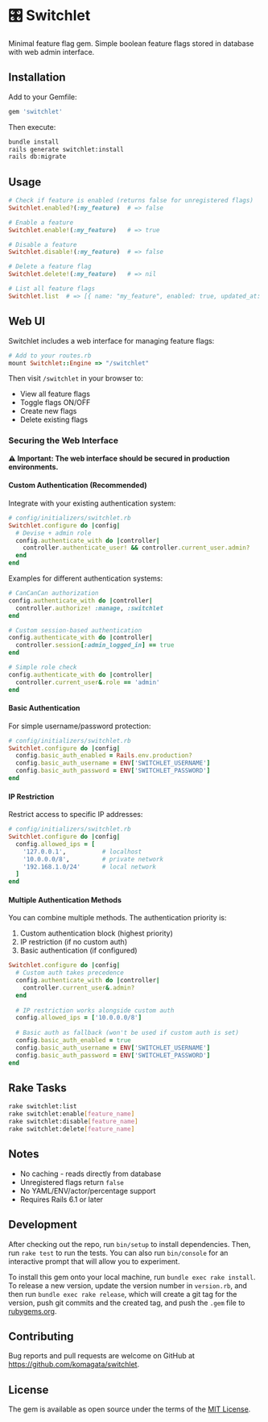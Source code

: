# 🎛️ Switchlet

Minimal feature flag gem. Simple boolean feature flags stored in database with web admin interface.

## Installation

Add to your Gemfile:

```ruby
gem 'switchlet'
```

Then execute:

```bash
bundle install
rails generate switchlet:install
rails db:migrate
```

## Usage

```ruby
# Check if feature is enabled (returns false for unregistered flags)
Switchlet.enabled?(:my_feature)  # => false

# Enable a feature
Switchlet.enable!(:my_feature)   # => true

# Disable a feature
Switchlet.disable!(:my_feature)  # => false

# Delete a feature flag
Switchlet.delete!(:my_feature)   # => nil

# List all feature flags
Switchlet.list  # => [{ name: "my_feature", enabled: true, updated_at: Time }]
```

## Web UI

Switchlet includes a web interface for managing feature flags:

```ruby
# Add to your routes.rb
mount Switchlet::Engine => "/switchlet"
```

Then visit `/switchlet` in your browser to:
- View all feature flags
- Toggle flags ON/OFF
- Create new flags
- Delete existing flags

### Securing the Web Interface

**⚠️ Important: The web interface should be secured in production environments.**

#### Custom Authentication (Recommended)

Integrate with your existing authentication system:

```ruby
# config/initializers/switchlet.rb
Switchlet.configure do |config|
  # Devise + admin role
  config.authenticate_with do |controller|
    controller.authenticate_user! && controller.current_user.admin?
  end
end
```

Examples for different authentication systems:

```ruby
# CanCanCan authorization
config.authenticate_with do |controller|
  controller.authorize! :manage, :switchlet
end

# Custom session-based authentication
config.authenticate_with do |controller|
  controller.session[:admin_logged_in] == true
end

# Simple role check
config.authenticate_with do |controller|
  controller.current_user&.role == 'admin'
end
```

#### Basic Authentication

For simple username/password protection:

```ruby
# config/initializers/switchlet.rb
Switchlet.configure do |config|
  config.basic_auth_enabled = Rails.env.production?
  config.basic_auth_username = ENV['SWITCHLET_USERNAME']
  config.basic_auth_password = ENV['SWITCHLET_PASSWORD']
end
```

#### IP Restriction

Restrict access to specific IP addresses:

```ruby
# config/initializers/switchlet.rb
Switchlet.configure do |config|
  config.allowed_ips = [
    '127.0.0.1',          # localhost
    '10.0.0.0/8',         # private network
    '192.168.1.0/24'      # local network
  ]
end
```

#### Multiple Authentication Methods

You can combine multiple methods. The authentication priority is:
1. Custom authentication block (highest priority)
2. IP restriction (if no custom auth)
3. Basic authentication (if configured)

```ruby
Switchlet.configure do |config|
  # Custom auth takes precedence
  config.authenticate_with do |controller|
    controller.current_user&.admin?
  end
  
  # IP restriction works alongside custom auth
  config.allowed_ips = ['10.0.0.0/8']
  
  # Basic auth as fallback (won't be used if custom auth is set)
  config.basic_auth_enabled = true
  config.basic_auth_username = ENV['SWITCHLET_USERNAME']
  config.basic_auth_password = ENV['SWITCHLET_PASSWORD']
end
```

## Rake Tasks

```bash
rake switchlet:list
rake switchlet:enable[feature_name]
rake switchlet:disable[feature_name]
rake switchlet:delete[feature_name]
```

## Notes

- No caching - reads directly from database
- Unregistered flags return `false`
- No YAML/ENV/actor/percentage support
- Requires Rails 6.1 or later

## Development

After checking out the repo, run `bin/setup` to install dependencies. Then, run `rake test` to run the tests. You can also run `bin/console` for an interactive prompt that will allow you to experiment.

To install this gem onto your local machine, run `bundle exec rake install`. To release a new version, update the version number in `version.rb`, and then run `bundle exec rake release`, which will create a git tag for the version, push git commits and the created tag, and push the `.gem` file to [rubygems.org](https://rubygems.org).

## Contributing

Bug reports and pull requests are welcome on GitHub at https://github.com/komagata/switchlet.

## License

The gem is available as open source under the terms of the [MIT License](https://opensource.org/licenses/MIT).
